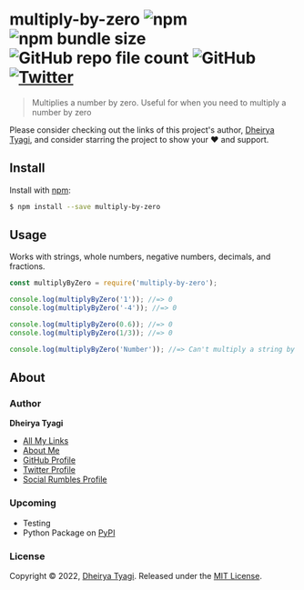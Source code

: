 # multiply-by-zero ![npm](https://img.shields.io/npm/v/multiply-by-zero) ![npm bundle size](https://img.shields.io/bundlephobia/min/multiply-by-zero?style=flat-square) ![GitHub repo file count](https://img.shields.io/github/directory-file-count/Dheirya/multiply-by-zero) ![GitHub](https://img.shields.io/github/license/Dheirya/multiply-by-zero?style=flat-square) [![Twitter](https://img.shields.io/twitter/url?style=flat-square&url=https%3A%2F%2Fwww.npmjs.com%2Fpackage%2Fmultiply-by-zero)](https://twitter.com/intent/tweet?text=Wow:&url=https%3A%2F%2Fwww.npmjs.com%2Fpackage%2Fmultiply-by-zero)

> Multiplies a number by zero. Useful for when you need to multiply a number by zero

Please consider checking out the links of this project's author, [Dheirya Tyagi](https://github.com/dheirya), and consider starring the project to show your :heart: and support.

## Install

Install with [npm](https://www.npmjs.com/multiply-by-zero/):

```sh
$ npm install --save multiply-by-zero
```

## Usage

Works with strings, whole numbers, negative numbers, decimals, and fractions.

```js
const multiplyByZero = require('multiply-by-zero');

console.log(multiplyByZero('1')); //=> 0
console.log(multiplyByZero('-4')); //=> 0

console.log(multiplyByZero(0.6)); //=> 0
console.log(multiplyByZero(1/3)); //=> 0

console.log(multiplyByZero('Number')); //=> Can't multiply a string by Zero
```

## About

### Author

**Dheirya Tyagi**

* [All My Links](https://dheirya.is-a.dev)
* [About Me](https://dheirya.is-a.dev)
* [GitHub Profile](https://github.com/dheirya)
* [Twitter Profile](https://twitter.com/DheiryaTyagi)
* [Social Rumbles Profile](https://socialrumbles.com/@Dheirya_Tyagi_CEO)

### Upcoming
* Testing
* Python Package on [PyPI](http://pypi.org)

### License

Copyright © 2022, [Dheirya Tyagi](https://github.com/dheirya).
Released under the [MIT License](LICENSE).
